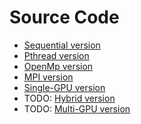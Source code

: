 # Source Code

* [Sequential version](./seq/)
* [Pthread version](./pthread/)
* [OpenMp version](./openmp/)
* [MPI version](./mpi/)
* [Single-GPU version](./1gpu/)
* TODO: [Hybrid version](./hybrid/)
* TODO: [Multi-GPU version](./2gpus/)

